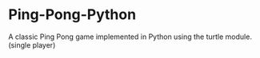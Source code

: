 # Ping-Pong-Python
A classic Ping Pong game implemented in Python using the turtle module. (single player)
